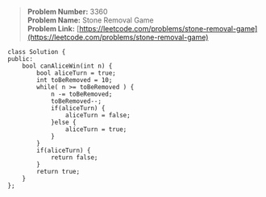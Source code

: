 > **Problem Number:** 3360 <br>
> **Problem Name:** Stone Removal Game <br>
> **Problem Link:** [https://leetcode.com/problems/stone-removal-game](https://leetcode.com/problems/stone-removal-game) <br>

    class Solution {
    public:
        bool canAliceWin(int n) {
            bool aliceTurn = true;
            int toBeRemoved = 10;
            while( n >= toBeRemoved ) {
                n -= toBeRemoved;
                toBeRemoved--;
                if(aliceTurn) {
                    aliceTurn = false;
                }else {
                    aliceTurn = true;
                }
            }
            if(aliceTurn) {
                return false;
            }
            return true;
        }
    };